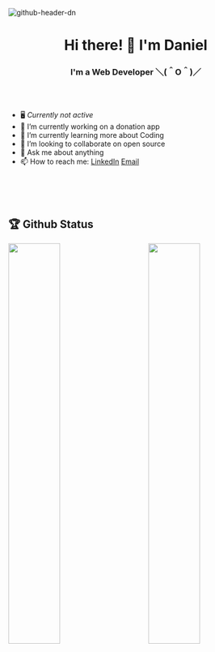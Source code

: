 ![github-header-dn](https://user-images.githubusercontent.com/82373303/123559830-c67fc900-d79e-11eb-91b9-cb2872c1adcf.png)


<h1 align="center"> Hi there! 👋 I'm Daniel </h1>

<h3 align="center"> I'm a Web Developer ＼(＾O＾)／ </h2>

<br />
<br />

- 🖥️ *Currently not active*
- 🔭 I’m currently working on a donation app
- 🌱 I’m currently learning more about Coding
- 👯 I’m looking to collaborate on open source
- 💬 Ask me about anything
- 📫 How to reach me: [LinkedIn](https://www.linkedin.com/in/nazarenko07/) [Email](mailto:danielnazarenko.de@gmail.com)

<br />
<br />
<br />

## 🏆 Github Status

<img  src="https://github-readme-stats.vercel.app/api?username=dhnazarenko&show_icons=true&hide_border=true&theme=dark" width="45%" align="right" >

<img  src="https://github-readme-streak-stats.herokuapp.com/?user=dhnazarenko&hide_border=true&theme=dark" width="45%" >
